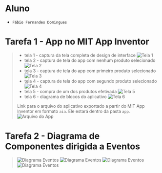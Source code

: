 # Aluno
* `Fábio Fernandes Domingues`
>
# Tarefa 1 - App no MIT App Inventor
>
> * tela 1 - captura da tela completa de design de interface
> ![Tela 1](images/Tela1.png)
> * tela 2 - captura de tela do app com nenhum produto selecionado
> ![Tela 2](images/Tela2.png)
> * tela 3 - captura de tela do app com primeiro produto selecionado
> ![Tela 3](images/Tela3.png)
> * tela 4 - captura de tela do app com segundo produto selecionado
> ![Tela 4](images/Tela4.png)
> * tela 5 - compra de um dos produtos efetivada
> ![Tela 5](images/Tela5.png)
> * tela 6 - diagrama de blocos do aplicativo
> ![Tela 6](images/Tela6.png)
>
> Link para o arquivo do aplicativo exportado a partir do MIT App Inventor em formato `aia`. Ele estará dentro da pasta `app`.
> ![Arquivo do App](app/BrechoLivros.aia)
>
# Tarefa 2 - Diagrama de Componentes dirigida a Eventos
>
> ![Diagrama Eventos](images/Diagrama1.png)
> ![Diagrama Eventos](images/Diagrama2.png)
> ![Diagrama Eventos](images/Diagrama3.png)
> ![Diagrama Eventos](images/Diagrama4.png)

